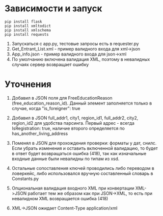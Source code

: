 # Зависимости и запуск
```
pip install flask
pip install xmltodict
pip install xmlschema
pip install requests
```
1) Запускаться с app.py, тестовые запросы есть в requester.py
2) Get_Entrant_List.xml - пример валидного входа для xml->json
3) App_info.json - пример валидного входа для json->xml
4) По умолчанию включена валидация XML, поэтому в невалидных случаях сервер возвращает ошибку

# Уточнения
1) Добавил в JSON поля для FreeEducationReason (free_education_reason_id).
Данный элемент заполняется только в случае, когда "is_foreigner": true

2) Добавил в JSON full_addr1, city1, region_id1, full_addr2, city2, region_id2 для удобства парсинга. 
Первый адрес - всегда IsRegistration: true, наличие второго определяется по
has_another_living_address

3) Поменял в JSON для прохождения проверки: форматы у дат, снилс.
Если убрать изменения и оставить включенной валидацию, то будет в ответ будет возвращаться ошибка (418),
так как изначальные входные данные были невалидны по типам из xsd.

4) Остальные сопоставления ключей проводились либо переводом в ловеркейс, либо использовался
вручную составленный словарь в Constants.py

5) Опциональная валидация входного XML при конвертации XML->JSON работает тем же образом как при 
JSON->XML, то есть при невалидном XML возвращается ошибка (418)

6) XML->JSON ожидает Content-Type application/xml
